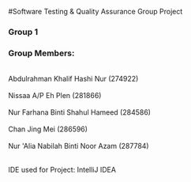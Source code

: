 #Software Testing & Quality Assurance Group Project

<h3>Group 1</h3>

<h3>Group Members:</h3>

<br>Abdulrahman Khalif Hashi Nur (274922)<br>
<br>Nissaa A/P Eh Plen (281866)<br>
<br>Nur Farhana Binti Shahul Hameed (284586)<br>
<br>Chan Jing Mei (286596)<br>
<br>Nur 'Alia Nabilah Binti Noor Azam (287784)

<br>IDE used for Project: IntelliJ IDEA

